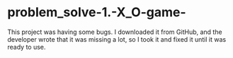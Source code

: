 # problem_solve-1.-X_O-game-
This project was having some bugs. I downloaded it from GitHub, and the developer wrote that it was missing a lot, so I took it and fixed it until it was ready to use.

